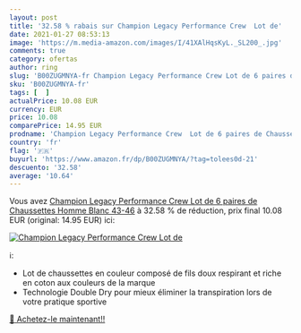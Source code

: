 ```yaml
---
layout: post
title: '32.58 % rabais sur Champion Legacy Performance Crew  Lot de'
date: 2021-01-27 08:53:13
image: 'https://m.media-amazon.com/images/I/41XAlHqsKyL._SL200_.jpg'
comments: true
category: ofertas
author: ring
slug: 'B00ZUGMNYA-fr Champion Legacy Performance Crew Lot de 6 paires de...'
sku: 'B00ZUGMNYA-fr'
tags: [  ]
actualPrice: 10.08 EUR
currency: EUR
price: 10.08
comparePrice: 14.95 EUR
prodname: 'Champion Legacy Performance Crew  Lot de 6 paires de Chaussettes  Homme Blanc 43-46'
country: 'fr'
flag: '🇫🇷'
buyurl: 'https://www.amazon.fr/dp/B00ZUGMNYA/?tag=tolees0d-21'
descuento: '32.58'
average: '10.64'
---
```


Vous avez [Champion Legacy Performance Crew  Lot de 6 paires de Chaussettes  Homme Blanc 43-46](https://www.amazon.fr/dp/B00ZUGMNYA/?tag=tolees0d-21)  à  32.58 % de réduction, prix final  10.08 EUR (original: 14.95 EUR) ici:

[![Champion Legacy Performance Crew  Lot de](https://m.media-amazon.com/images/I/41XAlHqsKyL._SL200_.jpg)](https://www.amazon.fr/dp/B00ZUGMNYA/?tag=tolees0d-21)

ℹ️:

- Lot de chaussettes en couleur composé de fils doux respirant et riche en coton aux couleurs de la marque
- Technologie Double Dry pour mieux éliminer la transpiration lors de votre pratique sportive

[🛒 Achetez-le maintenant!!](https://www.amazon.fr/dp/B00ZUGMNYA/?tag=tolees0d-21)
